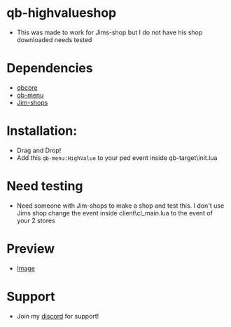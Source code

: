 # qb-highvalueshop
* This was made to work for Jims-shop but I do not have his shop downloaded needs tested

# Dependencies
* [qbcore](https://github.com/qbcore-framework)
* [qb-menu](https://github.com/qbcore-framework/qb-menu)
* [Jim-shops](https://github.com/jimathy/jim-shops)

# Installation:
* Drag and Drop!
* Add this ``` qb-menu:HighValue ``` to your ped event inside qb-target\init.lua

# Need testing
* Need someone with Jim-shops to make a shop and test this. I don't use Jims shop change the event inside client\cl_main.lua to the event of your 2 stores

# Preview
* [Image](https://imgur.com/y0zMuZp)

# Support
* Join my [discord](https://discord.gg/dvBfdbc66B) for support!

